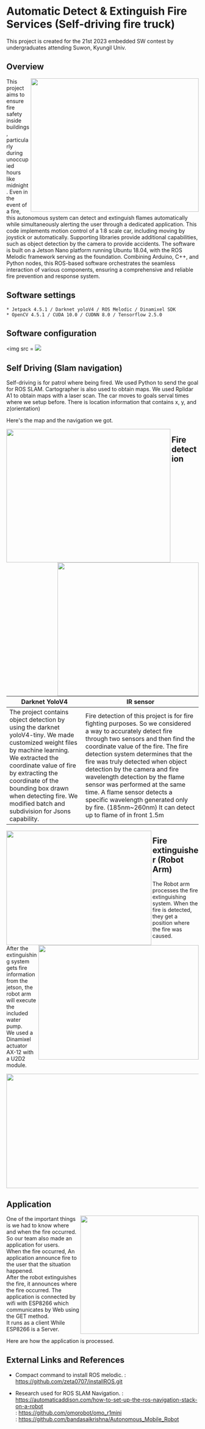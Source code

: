 # Automatic Detect & Extinguish Fire Services (Self-driving fire truck)

This project is created for the 21st 2023 embedded SW contest by undergraduates attending Suwon, Kyungil Univ. 


## Overview

<img src = https://github.com/gonglini/Embedded_sw_contest_2023/assets/65767592/36d6ebdd-c0c3-4b90-a59a-4096cc5b802d.jpeg width="440" height="350" align="right">   
This project aims to ensure fire safety inside buildings, particularly during unoccupied hours like midnight. 
Even in the event of a fire, this autonomous system can detect and extinguish flames automatically while simultaneously alerting the user through a dedicated application.
This code implements motion control of a 1:8 scale car, including moving by joystick or automatically. Supporting libraries provide additional capabilities, such as object detection by the camera to provide accidents.
The software is built on a Jetson Nano platform running Ubuntu 18.04, with the ROS Melodic framework serving as the foundation.
Combining Arduino, C++, and Python nodes, this ROS-based software orchestrates the seamless interaction of various components, ensuring a comprehensive and reliable fire prevention and response system.


## Software settings
```
* Jetpack 4.5.1 / Darknet yoloV4 / ROS Melodic / Dinamixel SDK
* OpenCV 4.5.1 / CUDA 10.0 / CUDNN 8.0 / Tensorflow 2.5.0
```
## Software configuration

 <img src = <img src =https://github.com/gonglini/2023ESWContest_free_1035/assets/65767592/be930881-b53f-496e-818e-85e0f2450f11.jpg    >



## Self Driving (Slam navigation)

Self-driving is for patrol where being fired. We used Python to send the goal for ROS SLAM. Cartographer is also used to obtain maps.
We used Rplidar A1 to obtain maps with a laser scan. The car moves to goals serval times where we setup before. There is location information that contains x, y, and z(orientation)

Here's the map and the navigation we got.

  <img src = https://user-images.githubusercontent.com/65767592/235427299-fb32638c-17a3-4ed7-bec6-ed2805b5473b.gif  width="430" height="350"  align="left">
  <img src = https://user-images.githubusercontent.com/65767592/235427736-1006aaee-7dc9-47ca-af52-d081794774f0.jpg   width="370" height="350" align="right">
    
    
## Fire detection  

    
|  Darknet YoloV4  | IR sensor  |
|---|---|
|The project contains object detection by using the darknet yoloV4-tiny. We made customized weight files by machine learning.  We extracted the coordinate value of fire by extracting the coordinate of the bounding box drawn when detecting fire. We modified batch and subdivision for Jsons capability.   |  Fire detection of this project is for fire fighting purposes.  So we considered a way to accurately detect fire through two sensors and then find the coordinate value of the fire.  The fire detection system determines that the fire was truly detected when object detection by the camera  and fire wavelength detection by the flame sensor was performed at the same time.  A flame sensor detects a specific wavelength generated only by fire. (185nm~260nm) It can detect up to flame of in front 1.5m |


  <img src = https://github.com/gonglini/Embedded_sw_contest_2023/assets/65767592/2dbe1e03-f07f-4706-a245-5c3c485cfce0.png  width="380" height="300"  align="left">
  <img src = https://github.com/gonglini/Embedded_sw_contest_2023/assets/65767592/883f5a7d-ad22-4fd4-bbd6-7b733622e32b.gif   width="420" height="300" align="right">

## Fire extinguisher (Robot Arm)
   
The Robot arm processes the fire extinguishing system. When the fire is detected, they get a position where the fire was caused.  

After the extinguishing system gets fire information from the jetson, the robot arm will execute the included water pump.   
We used a Dinamixel actuator AX-12 with a U2D2 module.

 <p align="center"><img src = https://github.com/gonglini/Embedded_sw_contest_2023/assets/65767592/15f0531c-172c-4d51-a259-3555f71480d0.gif width="700" height="300"  ></p> 
    
## Application
  <img src = https://github.com/gonglini/Embedded_sw_contest_2023/assets/65767592/98005e97-6d1a-4589-a7d7-dc19c0718fd5.gif  width="310" height="310"  align="right">

One of the important things is we had to know where and when the fire occurred.  
So our team also made an application for users.   
When the fire occurred, An application announce fire to the user that the situation happened.   
After the robot extinguishes the fire, it announces where the fire occurred.
The application is connected by wifi with ESP8266 which communicates by Web using the GET method.    
It runs as a client While ESP8266 is a Server.    

Here are how the application is processed.    

## External Links and References
* Compact command to install ROS melodic. : https://github.com/zeta0707/installROS.git

* Research used for ROS SLAM Navigation. : https://automaticaddison.com/how-to-set-up-the-ros-navigation-stack-on-a-robot      
                                          : https://github.com/omorobot/omo_r1mini    
                                          : https://github.com/bandasaikrishna/Autonomous_Mobile_Robot    

